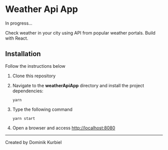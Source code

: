 # Weather Api App

In progress...

Check weather in your city using API from popular weather portals.
Build with React.

## Installation

Follow the instructions below

1. Clone this repository

1. Navigate to the **weatherApiApp** directory and install the project dependencies:

    ```
    yarn
    ```

1. Type the following command

    ```
    yarn start
    ```


1. Open a browser and access [http://localhost:8080](http://localhost:8080)

----------
Created by Dominik Kurbiel
